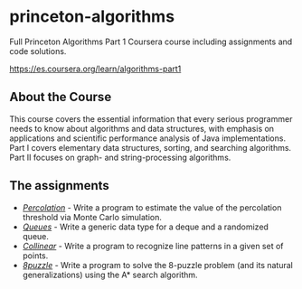 # princeton-algorithms

Full Princeton Algorithms Part 1 Coursera course including assignments and code solutions.

https://es.coursera.org/learn/algorithms-part1

## About the Course

This course covers the essential information that every serious programmer needs to know about algorithms and data structures, with emphasis on applications and scientific performance analysis of Java implementations. Part I covers elementary data structures, sorting, and searching algorithms. Part II focuses on graph- and string-processing algorithms.

## The assignments

- [_Percolation_][1] - Write a program to estimate the value of the percolation threshold via Monte Carlo simulation.
- [_Queues_][2] - Write a generic data type for a deque and a randomized queue.
- [_Collinear_][3] - Write a program to recognize line patterns in a given set of points.
- [_8puzzle_][4] - Write a program to solve the 8-puzzle problem (and its natural generalizations) using the A* search algorithm.

[1]: https://github.com/joantolos/princeton-algorithms/tree/main/week1/99.Assignment
[2]: https://github.com/joantolos/princeton-algorithms/tree/main/week2/99.Assignmnet
[3]: https://github.com/joantolos/princeton-algorithms/tree/main/week3/99.Assignment
[4]: https://github.com/joantolos/princeton-algorithms/tree/main/week4/99.Assignment